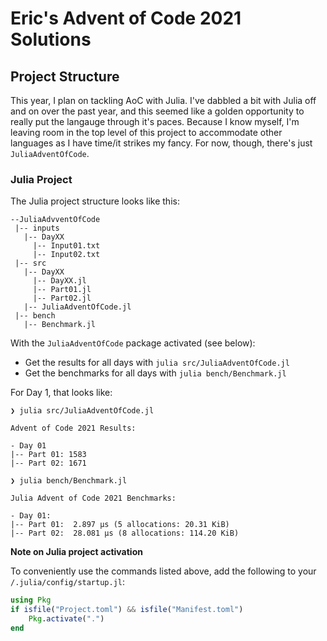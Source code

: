 # Eric's Advent of Code 2021 Solutions

## Project Structure

This year, I plan on tackling AoC with Julia. I've dabbled a bit with Julia off and on
over the past year, and this seemed like a golden opportunity to really put the langauge
through it's paces. Because I know myself, I'm leaving room in the top level of this 
project to accommodate other languages as I have time/it strikes my fancy. For now,
though, there's just `JuliaAdventOfCode`.

### Julia Project

The Julia project structure looks like this:

```
--JuliaAdvventOfCode
 |-- inputs
   |-- DayXX
     |-- Input01.txt
     |-- Input02.txt
 |-- src
   |-- DayXX
     |-- DayXX.jl
     |-- Part01.jl
     |-- Part02.jl
   |-- JuliaAdventOfCode.jl
 |-- bench
   |-- Benchmark.jl
```

With the `JuliaAdventOfCode` package activated (see below):

- Get the results for all days with `julia src/JuliaAdventOfCode.jl`
- Get the benchmarks for all days with `julia bench/Benchmark.jl`

For Day 1, that looks like:

```
❯ julia src/JuliaAdventOfCode.jl 

Advent of Code 2021 Results:

- Day 01
|-- Part 01: 1583
|-- Part 02: 1671
```

```
❯ julia bench/Benchmark.jl

Julia Advent of Code 2021 Benchmarks:

- Day 01:
|-- Part 01:  2.897 μs (5 allocations: 20.31 KiB)
|-- Part 02:  28.081 μs (8 allocations: 114.20 KiB)
```

**Note on Julia project activation**

To conveniently use the commands listed above, add the following to your `/.julia/config/startup.jl`:

```julia
using Pkg
if isfile("Project.toml") && isfile("Manifest.toml")
    Pkg.activate(".")
end
```
